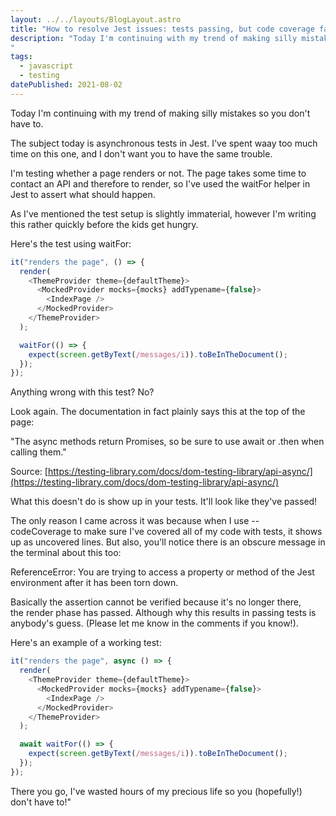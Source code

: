 ```yaml
---
layout: ../../layouts/BlogLayout.astro
title: "How to resolve Jest issues: tests passing, but code coverage fails!"
description: "Today I'm continuing with my trend of making silly mistakes so you don't have to. The subject today is asynchronous tests in Jest. I've spent too much time on this one, and I don't want you to have the same trouble!
"
tags: 
  - javascript
  - testing
datePublished: 2021-08-02
---
```

Today I'm continuing with my trend of making silly mistakes so you don't have to.

The subject today is asynchronous tests in Jest. I've spent waay too much time on this one, and I don't want you to have the same trouble.

I'm testing whether a page renders or not. The page takes some time to contact an API and therefore to render, so I've used the waitFor helper in Jest to assert what should happen.

As I've mentioned the test setup is slightly immaterial, however I'm writing this rather quickly before the kids get hungry.

Here's the test using waitFor:

```javascript
it("renders the page", () => {
  render(
    <ThemeProvider theme={defaultTheme}>
      <MockedProvider mocks={mocks} addTypename={false}>
        <IndexPage />
      </MockedProvider>
    </ThemeProvider>
  );

  waitFor(() => {
    expect(screen.getByText(/messages/i)).toBeInTheDocument();
  });
});
```

Anything wrong with this test? No?

Look again. The documentation in fact plainly says this at the top of the page:

"The async methods return Promises, so be sure to use await or .then when calling them."

Source: [https://testing-library.com/docs/dom-testing-library/api-async/](https://testing-library.com/docs/dom-testing-library/api-async/)

What this doesn't do is show up in your tests. It'll look like they've passed!

The only reason I came across it was because when I use \--codeCoverage to make sure I've covered all of my code with tests, it shows up as uncovered lines. But also, you'll notice there is an obscure message in the terminal about this too:

ReferenceError: You are trying to access a property or method of the Jest environment after it has been torn down.

Basically the assertion cannot be verified because it's no longer there, the render phase has passed. Although why this results in passing tests is anybody's guess. (Please let me know in the comments if you know!).

Here's an example of a working test:

```javascript
it("renders the page", async () => {
  render(
    <ThemeProvider theme={defaultTheme}>
      <MockedProvider mocks={mocks} addTypename={false}>
        <IndexPage />
      </MockedProvider>
    </ThemeProvider>
  );

  await waitFor(() => {
    expect(screen.getByText(/messages/i)).toBeInTheDocument();
  });
});
```

There you go, I've wasted hours of my precious life so you (hopefully!) don't have to!"